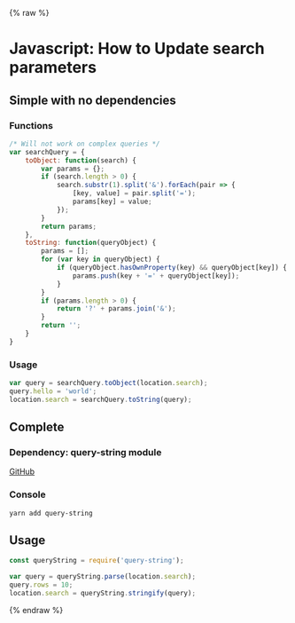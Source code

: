 {% raw %}

# Javascript: How to Update search parameters

## Simple with no dependencies
### Functions
```javascript
/* Will not work on complex queries */
var searchQuery = {
    toObject: function(search) {
        var params = {};
        if (search.length > 0) {
            search.substr(1).split('&').forEach(pair => {
                [key, value] = pair.split('=');
                params[key] = value;
            });
        }
        return params;
    },
    toString: function(queryObject) {
        params = [];
        for (var key in queryObject) {
            if (queryObject.hasOwnProperty(key) && queryObject[key]) {
                params.push(key + '=' + queryObject[key]);
            }
        }
        if (params.length > 0) {
            return '?' + params.join('&');
        }
        return '';
    }
}
```

### Usage
```javascript
var query = searchQuery.toObject(location.search);
query.hello = 'world';
location.search = searchQuery.toString(query);
```

## Complete
### Dependency: query-string module
[GitHub](https://github.com/sindresorhus/query-string)

### Console
```
yarn add query-string
```

## Usage
```javascript
const queryString = require('query-string');

var query = queryString.parse(location.search);
query.rows = 10;
location.search = queryString.stringify(query);
```

{% endraw %}
